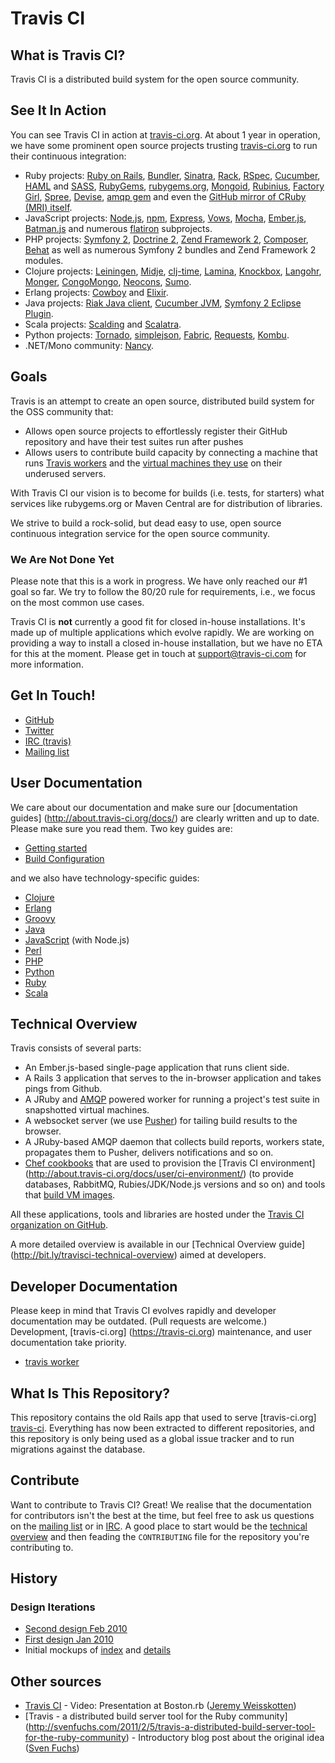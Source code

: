 # Travis CI

## What is Travis CI?

Travis CI is a distributed build system for the open source community.


## See It In Action

You can see Travis CI in action at [travis-ci.org][travis-ci]. At about 1 year
in operation, we have some prominent open source projects trusting
[travis-ci.org][travis-ci] to run their continuous integration:

[travis-ci]: https://travis-ci.org

- Ruby projects: [Ruby on Rails](http://travis-ci.org/rails/rails),
  [Bundler](http://travis-ci.org/carlhuda/bundler),
  [Sinatra](http://travis-ci.org/sinatra/sinatra),
  [Rack](http://travis-ci.org/rack/rack),
  [RSpec](http://travis-ci.org/rspec/rspec-core),
  [Cucumber](http://travis-ci.org/cucumber/cucumber),
  [HAML](http://travis-ci.org/nex3/haml)
  and [SASS](http://travis-ci.org/nex3/sass),
  [RubyGems](http://travis-ci.org/rubygems/rubygems),
  [rubygems.org](http://travis-ci.org/rubygems/rubygems.org),
  [Mongoid](http://travis-ci.org/mongoid/mongoid),
  [Rubinius](http://travis-ci.org/rubinius/rubinius),
  [Factory Girl](http://travis-ci.org/thoughtbot/factory_girl),
  [Spree](http://travis-ci.org/spree/spree),
  [Devise](http://travis-ci.org/plataformatec/devise),
  [amqp gem](http://travis-ci.org/ruby-amqp/amqp) and even the
  [GitHub mirror of CRuby (MRI) itself](http://travis-ci.org/ruby/ruby).
- JavaScript projects: [Node.js](http://travis-ci.org/joyent/node),
  [npm](http://travis-ci.org/isaacs/npm),
  [Express](http://travis-ci.org/visionmedia/express),
  [Vows](http://travis-ci.org/cloudhead/vows),
  [Mocha](http://travis-ci.org/visionmedia/mocha),
  [Ember.js](http://travis-ci.org/emberjs/ember.js (formerly SproutCore 2)),
  [Batman.js](http://travis-ci.org/Shopify/batman) and numerous
  [flatiron](https://github.com/flatiron) subprojects.
- PHP projects: [Symfony 2](http://travis-ci.org/symfony/symfony),
  [Doctrine 2](http://travis-ci.org/doctrine/doctrine2),
  [Zend Framework 2](http://travis-ci.org/zendframework/zf2),
  [Composer](http://travis-ci.org/composer/composer),
  [Behat](http://travis-ci.org/Behat/Behat) as well as numerous Symfony 2
  bundles and Zend Framework 2 modules.
- Clojure projects: [Leiningen](http://travis-ci.org/technomancy/leiningen),
  [Midje](http://travis-ci.org/marick/Midje),
  [clj-time](http://travis-ci.org/seancorfield/clj-time),
  [Lamina](http://travis-ci.org/ztellman/lamina),
  [Knockbox](http://travis-ci.org/reiddraper/knockbox),
  [Langohr](http://travis-ci.org/michaelklishin/langohr),
  [Monger](http://travis-ci.org/michaelklishin/monger),
  [CongoMongo](http://travis-ci.org/seancorfield/congomongo),
  [Neocons](http://travis-ci.org/michaelklishin/neocons),
  [Sumo](http://travis-ci.org/reiddraper/sumo).
- Erlang projects: [Cowboy](http://travis-ci.org/extend/cowboy) and
  [Elixir](http://travis-ci.org/elixir-lang/elixir).
- Java projects:
  [Riak Java client](https://travis-ci.org/basho/riak-java-client/),
  [Cucumber JVM](https://travis-ci.org/cucumber/cucumber-jvm/),
  [Symfony 2 Eclipse Plugin](https://travis-ci.org/pulse00/Symfony-2-Eclipse-Plugin).
- Scala projects: [Scalding](https://travis-ci.org/twitter/scalding) and
  [Scalatra](https://travis-ci.org/scalatra/scalatra).
- Python projects: [Tornado](http://travis-ci.org/facebook/tornado),
  [simplejson](http://travis-ci.org/simplejson/simplejson),
  [Fabric](http://travis-ci.org/fabric/fabric),
  [Requests](http://travis-ci.org/kennethreitz/requests),
  [Kombu](http://travis-ci.org/ask/kombu).
- .NET/Mono community: [Nancy](http://travis-ci.org/NancyFx/Nancy).


## Goals

Travis is an attempt to create an open source, distributed build system for the
OSS community that:

- Allows open source projects to effortlessly register their GitHub repository
  and have their test suites run after pushes
- Allows users to contribute build capacity by connecting a machine that runs
  [Travis workers](https://github.com/travis-ci/travis-worker) and the [virtual
  machines they use](https://github.com/travis-ci/travis-boxes) on their
  underused servers.

With Travis CI our vision is to become for builds (i.e. tests, for starters)
what services like rubygems.org or Maven Central are for distribution of
libraries.

We strive to build a rock-solid, but dead easy to use, open source continuous
integration service for the open source community.


### We Are Not Done Yet

Please note that this is a work in progress. We have only reached our #1 goal so
far. We try to follow the 80/20 rule for requirements, i.e., we focus on the
most common use cases.

Travis CI is **not** currently a good fit for closed in-house installations.
It's made up of multiple applications which evolve rapidly. We are working on
providing a way to install a closed in-house installation, but we have no ETA
for this at the moment. Please get in touch at <support@travis-ci.com> for more
information.


## Get In Touch!

- [GitHub](https://github.com/travis-ci)
- [Twitter](https://twitter.com/travisci)
- [IRC (travis)][irc]
- [Mailing list][mailing-list]

[irc]: http://webchat.freenode.net?channels=travis&uio=d4
[mailing-list]: http://groups.google.com/group/travis-ci


## User Documentation

We care about our documentation and make sure our [documentation guides]
(http://about.travis-ci.org/docs/) are clearly written and up to date. Please
make sure you read them. Two key guides are:

- [Getting started](http://about.travis-ci.org/docs/user/getting-started)
- [Build Configuration](http://about.travis-ci.org/docs/user/build-configuration)

and we also have technology-specific guides:

- [Clojure](http://about.travis-ci.org/docs/user/languages/clojure/)
- [Erlang](http://about.travis-ci.org/docs/user/languages/erlang/)
- [Groovy](http://about.travis-ci.org/docs/user/languages/groovy/)
- [Java](http://about.travis-ci.org/docs/user/languages/java/)
- [JavaScript](http://about.travis-ci.org/docs/user/languages/javascript-with-nodejs/) (with Node.js)
- [Perl](http://about.travis-ci.org/docs/user/languages/perl/)
- [PHP](http://about.travis-ci.org/docs/user/languages/php/)
- [Python](http://about.travis-ci.org/docs/user/languages/python/)
- [Ruby](http://about.travis-ci.org/docs/user/languages/ruby/)
- [Scala](http://about.travis-ci.org/docs/user/languages/scala/)


## Technical Overview

Travis consists of several parts:

- An Ember.js-based single-page application that runs client side.
- A Rails 3 application that serves to the in-browser application and takes
  pings from Github.
- A JRuby and [AMQP](http://bit.ly/amqp-model-explained) powered worker for
  running a project's test suite in snapshotted virtual machines.
- A websocket server (we use [Pusher](http://pusher.com)) for tailing build
  results to the browser.
- A JRuby-based AMQP daemon that collects build reports, workers state,
  propagates them to Pusher, delivers notifications and so on.
- [Chef cookbooks](https://github.com/travis-ci/travis-cookbooks) that are used
  to provision the [Travis CI environment]
  (http://about.travis-ci.org/docs/user/ci-environment/) (to provide databases,
  RabbitMQ, Rubies/JDK/Node.js versions and so on) and tools that [build VM
  images](https://github.com/travis-ci/travis-boxes).

All these applications, tools and libraries are hosted under the [Travis CI
organization on GitHub](https://github.com/travis-ci).

A more detailed overview is available in our [Technical Overview guide]
(http://bit.ly/travisci-technical-overview) aimed at developers.


## Developer Documentation

Please keep in mind that Travis CI evolves rapidly and developer documentation
may be outdated. (Pull requests are welcome.) Development, [travis-ci.org]
(https://travis-ci.org) maintenance, and user documentation take priority.

- [travis worker](http://about.travis-ci.org/docs/dev/worker/)


## What Is This Repository?

This repository contains the old Rails app that used to serve [travis-ci.org]
[travis-ci]. Everything has now been extracted to different repositories, and
this repository is only being used as a global issue tracker and to run
migrations against the database.


## Contribute

Want to contribute to Travis CI? Great! We realise that the documentation for
contributors isn't the best at the time, but feel free to ask us questions on
the [mailing list][mailing-list] or in [IRC][irc]. A good place to start would
be the [technical overview][] and then feading the `CONTRIBUTING` file for the
repository you're contributing to.

[technical overview]: http://about.travis-ci.org/docs/dev/overview/


## History

### Design Iterations

- [Second design Feb 2010](https://skitch.com/svenfuchs/rtfas/travis.2)
- [First design Jan 2010](https://skitch.com/svenfuchs/rtms3/travis-design-1-2010-02)
- Initial mockups of [index](https://github.com/travis-ci/travis-ci/raw/master/docs/mockups/main.png) and [details](https://github.com/travis-ci/travis-ci/raw/master/docs/mockups/build_details.png)


## Other sources

- [Travis CI](http://bostonrb.org/presentations/travis-ci) - Video: Presentation
  at Boston.rb ([Jeremy Weisskotten](https://twitter.com/#!/doctorzaius))
- [Travis - a distributed build server tool for the Ruby community]
  (http://svenfuchs.com/2011/2/5/travis-a-distributed-build-server-tool-for-the-ruby-community) -
  Introductory blog post about the original idea ([Sven
  Fuchs](http://svenfuchs.com))

